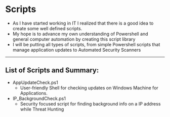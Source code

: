 # Scripts
- As I have started working in IT I realized that there is a good idea to create some well defined scripts.
- My hope is to advance my own understanding of Powershell and general computer automation by creating this script library
- I will be putting all types of scripts, from simple Powershell scripts that manage application updates to Automated Security Scanners

---
## List of Scripts and Summary:
- AppUpdateCheck.ps1
  - User-friendly Shell for checking updates on Windows Machine for Applications.
- IP_BackgroundCheck.ps1
  - Security focused script for finding background info on a IP address while Threat Hunting     
